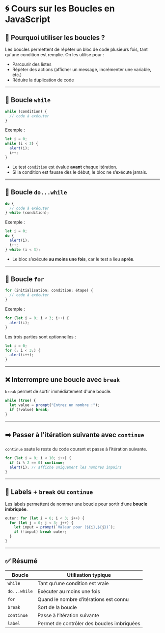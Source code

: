 # 🌀 Cours sur les Boucles en JavaScript

## 🔁 Pourquoi utiliser les boucles ?

Les boucles permettent de répéter un bloc de code plusieurs fois, tant qu'une condition est remplie. On les utilise pour :
- Parcourir des listes
- Répéter des actions (afficher un message, incrémenter une variable, etc.)
- Réduire la duplication de code

---

## 🔄 Boucle `while`

```js
while (condition) {
  // code à exécuter
}
```

Exemple :
```js
let i = 0;
while (i < 3) {
  alert(i);
  i++;
}
```

- Le test `condition` est évalué **avant** chaque itération.
- Si la condition est fausse dès le début, le bloc ne s’exécute jamais.

---


## 🔁 Boucle `do...while`

```js
do {
  // code à exécuter
} while (condition);
```

Exemple :
```js
let i = 0;
do {
  alert(i);
  i++;
} while (i < 3);
```

- Le bloc s’exécute **au moins une fois**, car le test a lieu **après**.

---

## 🔂 Boucle `for`

```js
for (initialisation; condition; étape) {
  // code à exécuter
}
```

Exemple :
```js
for (let i = 0; i < 3; i++) {
  alert(i);
}
```

Les trois parties sont optionnelles :
```js
let i = 0;
for (; i < 3;) {
  alert(i++);
}
```

---

## ❌ Interrompre une boucle avec `break`

`break` permet de sortir immédiatement d'une boucle.

```js
while (true) {
  let value = prompt("Entrez un nombre :");
  if (!value) break;
}
```

---

## ➡️ Passer à l'itération suivante avec `continue`

`continue` saute le reste du code courant et passe à l’itération suivante.

```js
for (let i = 0; i < 10; i++) {
  if (i % 2 == 0) continue;
  alert(i); // affiche uniquement les nombres impairs
}
```

---

## 🔖 Labels + `break` ou `continue`

Les labels permettent de nommer une boucle pour sortir d’une **boucle imbriquée**.

```js
outer: for (let i = 0; i < 3; i++) {
  for (let j = 0; j < 3; j++) {
    let input = prompt(`Valeur pour (${i},${j})`);
    if (!input) break outer;
  }
}
```

---

## ✅ Résumé

| Boucle       | Utilisation typique                                |
|--------------|----------------------------------------------------|
| `while`      | Tant qu’une condition est vraie                    |
| `do...while` | Exécuter au moins une fois                         |
| `for`        | Quand le nombre d’itérations est connu             |
| `break`      | Sort de la boucle                                  |
| `continue`   | Passe à l’itération suivante                       |
| `label`      | Permet de contrôler des boucles imbriquées         |
